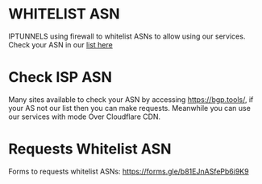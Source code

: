 # WHITELIST ASN

IPTUNNELS using firewall to whitelist ASNs to allow using our services. Check your ASN in our [list here](https://github.com/IPTUNNELS/IPTUNNELS/blob/main/firewall/ASN.txt)

# Check ISP ASN
Many sites available to check your ASN by accessing https://bgp.tools/, if your AS not our list then you can make requests. Meanwhile you can use our services with mode Over Cloudflare CDN.

# Requests Whitelist ASN
Forms to requests whitelist ASNs: https://forms.gle/b81EJnASfePb6i9K9